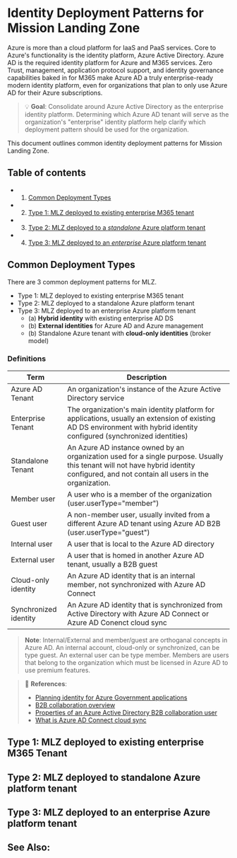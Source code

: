 # Identity Deployment Patterns for Mission Landing Zone
Azure is more than a cloud platform for IaaS and PaaS services. Core to Azure's functionality is the identity platform, Azure Active Directory. Azure AD is the required identity platform for Azure and M365 services. Zero Trust, management, application protocol support, and identity governance capabilities baked in for M365 make Azure AD a truly enterprise-ready modern identity platform, even for organizations that plan to only use Azure AD for their Azure subscriptions.

> 💡 **Goal**: Consolidate around Azure Active Directory as the enterprise identity platform. Determining which Azure AD tenant will serve as the organization's "enterprise" identity platform help clarify which deployment pattern should be used for the organization.

This document outlines common identity deployment patterns for Mission Landing Zone.

## Table of contents
- 1. [Common Deployment Types](#common-deployment-types)
- 2. [Type 1: MLZ deployed to existing enterprise M365 tenant](#type-1-mlz-deployed-to-existing-enterprise-m365-tenant)
- 3. [Type 2: MLZ deployed to a *standalone* Azure platform tenant](#type-2-mlz-deployed-to-standalone-azure-platform-tenant)
- 4. [Type 3: MLZ deployed to an *enterprise* Azure platform tenant](#type-3-mlz-deployed-to-an-enterprise-azure-platform-tenant)

## Common Deployment Types
There are 3 common deployment patterns for MLZ.
- Type 1: MLZ deployed to existing enterprise M365 tenant
- Type 2: MLZ deployed to a standalone Azure platform tenant
- Type 3: MLZ deployed to an enterprise Azure platform tenant
  - (a) **Hybrid identity** with existing enterprise AD DS
  - (b) **External identities** for Azure AD and Azure management
  - (b) Standalone Azure tenant with **cloud-only identities** (broker model)

### Definitions
| Term | Description |
|------|-------------|
|Azure AD Tenant|An organization's instance of the Azure Active Directory service|
|Enterprise Tenant|The organization's main identity platform for applications, usually an extension of existing AD DS environment with hybrid identity configured (synchronized identities)|
|Standalone Tenant|An Azure AD instance owned by an organization used for a single purpose. Usually this tenant will not have hybrid identity configured, and not contain all users in the organization.|
|Member user|A user who is a member of the organization (user.userType="member")|
|Guest user|A non-member user, usually invited from a different Azure AD tenant using Azure AD B2B (user.userType="guest")|
|Internal user|A user that is local to the Azure AD directory|
|External user|A user that is homed in another Azure AD tenant, usually a B2B guest|
|Cloud-only identity|An Azure AD identity that is an internal member, not synchronized with Azure AD Connect|
|Synchronized identity|An Azure AD identity that is synchronized from Active Directory with Azure AD Connect or Azure AD Conenct cloud sync|

> **Note**: Internal/External and member/guest are orthoganal concepts in Azure AD. An internal account, cloud-only or synchronized, can be type guest. An external user can be type member. Members are users that belong to the organization which must be licensed in Azure AD to use premium features.

> 📘 **References**:
> - [Planning identity for Azure Government applications](https://learn.microsoft.com/en-us/azure/azure-government/documentation-government-plan-identity)
> - [B2B collaboration overview](https://learn.microsoft.com/en-us/azure/active-directory/external-identities/what-is-b2b)
> - [Properties of an Azure Active Directory B2B collaboration user](https://learn.microsoft.com/en-us/azure/active-directory/external-identities/user-properties)
> - [What is Azure AD Connect cloud sync](https://learn.microsoft.com/en-us/azure/active-directory/cloud-sync/what-is-cloud-sync)

## Type 1: MLZ deployed to existing enterprise M365 Tenant

## Type 2: MLZ deployed to standalone Azure platform tenant

## Type 3: MLZ deployed to an enterprise Azure platform tenant

## See Also:
